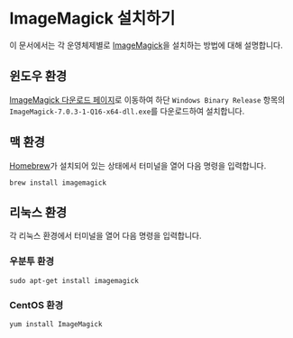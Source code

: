 # ImageMagick 설치하기
이 문서에서는 각 운영체제별로 [ImageMagick](http://www.imagemagick.org)을 설치하는 방법에 대해 설명합니다.

## 윈도우 환경
[ImageMagick 다운로드 페이지](http://www.imagemagick.org/script/binary-releases.php)로 이동하여 하단 `Windows Binary Release` 항목의 `ImageMagick-7.0.3-1-Q16-x64-dll.exe`를 다운로드하여 설치합니다.

## 맥 환경
[Homebrew](http://brew.sh/index_ko.html)가 설치되어 있는 상태에서 터미널을 열어 다음 명령을 입력합니다.
```
brew install imagemagick
```

## 리눅스 환경
각 리눅스 환경에서 터미널을 열어 다음 명령을 입력합니다.

### 우분투 환경
```
sudo apt-get install imagemagick
```
### CentOS 환경
```
yum install ImageMagick
```